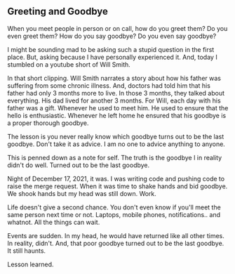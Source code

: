 ## Greeting and Goodbye

When you meet people in person or on call, how do you greet them? Do you even greet them?
How do you say goodbye? Do you even say goodbye?

I might be sounding mad to be asking such a stupid question in the first place. But, asking because I have personally experienced it. And, today I stumbled on a youtube short of Will Smith.

In that short clipping. Will Smith narrates a story about how his father was suffering from some chronic illness. And, doctors had told him that his father had only 3 months more to live. In those 3 months, they talked about everything. His dad lived for another 3 months. For Will, each day with his father was a gift. Whenever he used to meet him. He used to ensure that the hello is enthusiastic. Whenever he left home he ensured that his goodbye is a proper thorough goodbye. 

The lesson is you never really know which goodbye turns out to be the last goodbye. Don't take it as advice. I am no one to advice anything to anyone. 

This is penned down as a note for self. The truth is the goodbye I in reality didn't do well. Turned out to be the last goodbye.  

Night of December 17, 2021, it was. I was writing code and pushing code to raise the merge request. When it was time to shake hands and bid goodbye. We shook hands but my head was still down. Work. 

Life doesn't give a second chance. You don't even know if you'll meet the same person next time or not. Laptops, mobile phones, notifications.. and whatnot.  All the things can wait.

Events are sudden. In my head, he would have returned like all other times. In reality, didn't. And, that poor goodbye turned out to be the last goodbye. It still haunts. 

Lesson learned.